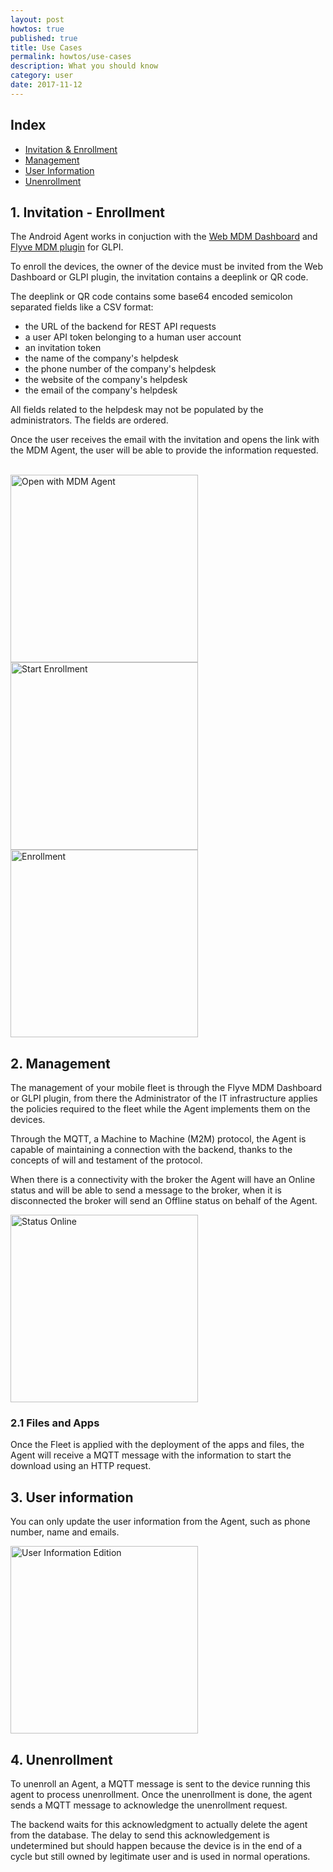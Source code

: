 ```yaml
---
layout: post
howtos: true
published: true
title: Use Cases
permalink: howtos/use-cases
description: What you should know
category: user
date: 2017-11-12
---
```

## Index

* [Invitation & Enrollment](#1)
* [Management](#2)
* [User Information](#3)
* [Unenrollment](#4)

## <a name="1"></a>1. Invitation - Enrollment

The Android Agent works in conjuction with the [Web MDM Dashboard](http://flyve.org/web-mdm-dashboard/) and [Flyve MDM plugin](http://flyve.org/glpi-plugin/) for GLPI.

To enroll the devices, the owner of the device must be invited from the Web Dashboard or GLPI plugin, the invitation contains a deeplink or QR code.

The deeplink or QR code contains some base64 encoded semicolon separated fields like a CSV format:

* the URL of the backend for REST API requests
* a user API token belonging to a human user account
* an invitation token
* the name of the company's helpdesk
* the phone number of the company's helpdesk
* the website of the company's helpdesk
* the email of the company's helpdesk

All fields related to the helpdesk may not be populated by the administrators. The fields are ordered.

Once the user receives the email with the invitation and opens the link with the MDM Agent,  the user will be able to provide the information requested.

<br />

<div>
<img src="{{ 'images/screenshots/open-with.png' | absolute_url }}" alt="Open with MDM Agent" width="300">

<img src="{{ 'images/screenshots/start-enrollment.png' | absolute_url }}" alt="Start Enrollment" width="300">

<img src="{{ 'images/screenshots/enrollment.png' | absolute_url }}" alt="Enrollment" width="300">
</div>

## <a name="2"></a>2. Management

The management of your mobile fleet is through the Flyve MDM Dashboard or GLPI plugin, from there the Administrator of the IT infrastructure applies the policies required to the fleet while the Agent implements them on the devices.

Through the MQTT, a Machine to Machine (M2M) protocol, the Agent is capable of maintaining a connection with the backend, thanks to the concepts of will and testament of the protocol.

When there is a connectivity with the broker the Agent will have an Online status and will be able to send a message to the broker, when it is disconnected the broker will send an Offline status on behalf of the Agent.

<img src="{{ 'images/screenshots/information.png' | absolute_url }}" alt="Status Online" width="300">

### 2.1 Files and Apps

Once the Fleet is applied with the deployment of the apps and files, the Agent will receive a MQTT message with the information to start the download using an HTTP request.

## <a name="3"></a>3. User information

You can only update the user information from the Agent, such as phone number, name and emails.

<img src="{{ 'images/screenshots/user-information.png' | absolute_url }}" alt="User Information Edition" width="300">

## <a name="4"></a>4. Unenrollment

To unenroll an Agent, a MQTT message is sent to the device running this agent to process unenrollment. Once the unenrollment is done, the agent sends a MQTT message to acknowledge the unenrollment request.

The backend waits for this acknowledgment to actually delete the agent from the database. The delay to send this acknowledgement is undetermined but should happen because the device is in the end of a cycle but still owned by legitimate user and is used in normal operations.

